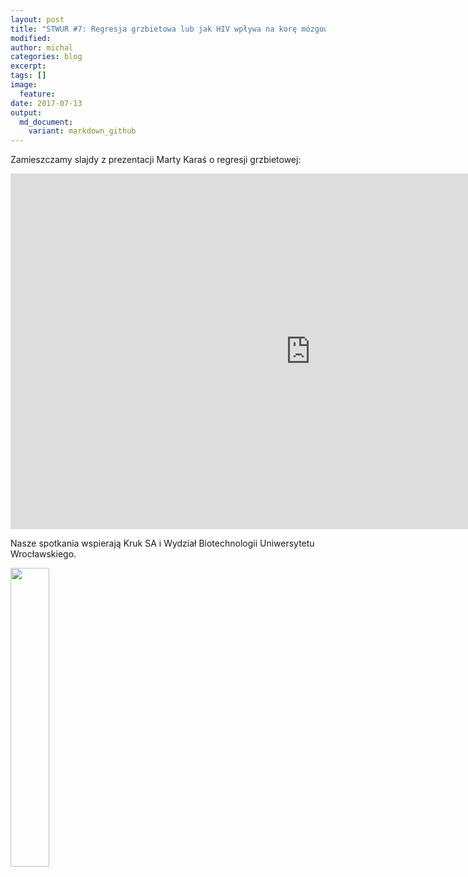 ```yaml
---
layout: post
title: "STWUR #7: Regresja grzbietowa lub jak HIV wpływa na korę mózgową - materiały"
modified:
author: michal
categories: blog
excerpt:
tags: []
image:
  feature:
date: 2017-07-13
output:
  md_document:
    variant: markdown_github
---
```


Zamieszczamy slajdy z prezentacji Marty Karaś o regresji grzbietowej:

<iframe src="https://docs.google.com/presentation/d/e/2PACX-1vQkM8RuTwomGs3RiAFst98xU3HF5DjG4nxm_H_aNWYyhjVJ91pmiLAewEktglQQ9AxeuWPLhquw1R_M/embed?start=false&loop=false&delayms=3000" frameborder="0" width="960" height="569" allowfullscreen="true" mozallowfullscreen="true" webkitallowfullscreen="true"></iframe>

Nasze spotkania wspierają Kruk SA i Wydział Biotechnologii Uniwersytetu Wrocławskiego.

<img src='https://stwur.github.io/STWUR//images/kruk_logo.jpg' id="logo" height="35%" width="35%"/>
